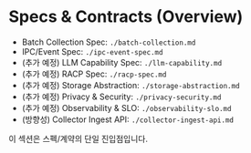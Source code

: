 # Specs & Contracts (Overview)

- Batch Collection Spec: `./batch-collection.md`
- IPC/Event Spec: `./ipc-event-spec.md`
- (추가 예정) LLM Capability Spec: `./llm-capability.md`
- (추가 예정) RACP Spec: `./racp-spec.md`
- (추가 예정) Storage Abstraction: `./storage-abstraction.md`
- (추가 예정) Privacy & Security: `./privacy-security.md`
- (추가 예정) Observability & SLO: `./observability-slo.md`
 - (방향성) Collector Ingest API: `./collector-ingest-api.md`

이 섹션은 스펙/계약의 단일 진입점입니다.
